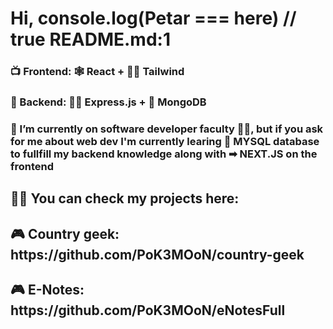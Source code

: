 <h1>Hi, console.log(Petar === here) // true README.md:1</h1>
<h3>📺 Frontend: 🕸 React + 🏄‍♀️ Tailwind </h3>
<h3>💾 Backend: 🏃‍♂️ Express.js + 🍃 MongoDB</h3>


<h3>🌱 I’m currently on software developer faculty 👨‍💻, but if you ask for me about web dev I'm currently learing 🐬 MYSQL database to fullfill my backend knowledge along with ➡ NEXT.JS on the frontend</h2>
<h2>👨‍💻 You can check my projects here:</h2>

<h2>🎮 Country geek: https://github.com/PoK3MOoN/country-geek</h2>
<h2>🎮 E-Notes: https://github.com/PoK3MOoN/eNotesFull</h2>




<!--

Here are some ideas to get you started:

- 🔭 I’m currently working on ...
- 🌱 I’m currently learning ...
- 👯 I’m looking to collaborate on ...
- 🤔 I’m looking for help with ...
- 💬 Ask me about ...
- 📫 How to reach me: ...
- 😄 Pronouns: ...
- ⚡ Fun fact: ...
-->

